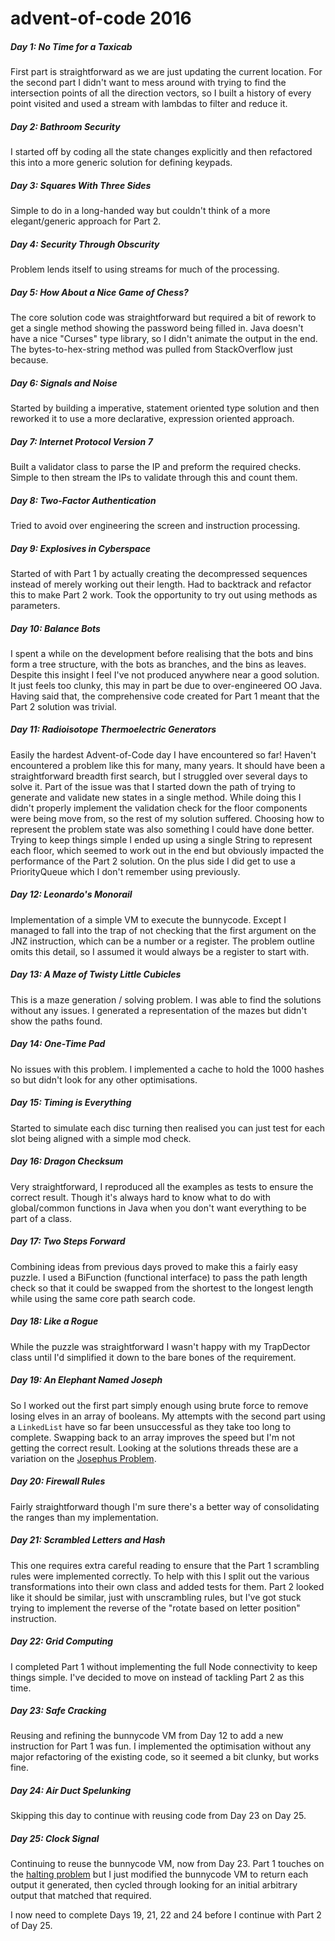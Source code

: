 # advent-of-code 2016

##### Day 1: No Time for a Taxicab
First part is straightforward as we are just updating the current location. For the second part I didn't want to mess around with
trying to find the intersection points of all the direction vectors, so I built a history of every point visited and used a stream 
with lambdas to filter and reduce it.

##### Day 2: Bathroom Security
I started off by coding all the state changes explicitly and then refactored this into a more generic solution for defining keypads. 

##### Day 3: Squares With Three Sides
Simple to do in a long-handed way but couldn't think of a more elegant/generic approach for Part 2.

##### Day 4: Security Through Obscurity
Problem lends itself to using streams for much of the processing.

##### Day 5: How About a Nice Game of Chess?
The core solution code was straightforward but required a bit of rework to get a single method showing the password being filled in. 
Java doesn't have a nice "Curses" type library, so I didn't animate the output in the end. The bytes-to-hex-string method was pulled 
from StackOverflow just because.

##### Day 6: Signals and Noise
Started by building a imperative, statement oriented type solution and then reworked it to use a more declarative, expression 
oriented approach.

##### Day 7: Internet Protocol Version 7
Built a validator class to parse the IP and preform the required checks. Simple to then stream the IPs to validate through this and 
count them.

##### Day 8: Two-Factor Authentication
Tried to avoid over engineering the screen and instruction processing.

##### Day 9: Explosives in Cyberspace
Started of with Part 1 by actually creating the decompressed sequences instead of merely working out their length. Had to backtrack
and refactor this to make Part 2 work. Took the opportunity to try out using methods as parameters.

##### Day 10: Balance Bots
I spent a while on the development before realising that the bots and bins form a tree structure, with the bots as branches, and 
the bins as leaves. Despite this insight I feel I've not produced anywhere near a good solution. It just feels too clunky, this may
in part be due to over-engineered OO Java. Having said that, the comprehensive code created for Part 1 meant that the Part 2 
solution was trivial.

##### Day 11: Radioisotope Thermoelectric Generators
Easily the hardest Advent-of-Code day I have encountered so far! Haven't encountered a problem like this for many, many years.
It should have been a straightforward breadth first search, but I struggled over several days to solve it. Part of the issue was
that I started down the path of trying to generate and validate new states in a single method. While doing this I didn't properly 
implement the validation check for the floor components were being move from, so the rest of my solution suffered. Choosing how to 
represent the problem state was also something I could have done better. Trying to keep things simple I ended up using a single 
String to represent each floor, which seemed to work out in the end but obviously impacted the performance of the Part 2 solution.
On the plus side I did get to use a PriorityQueue which I don't remember using previously.   

##### Day 12: Leonardo's Monorail
Implementation of a simple VM to execute the bunnycode. Except I managed to fall into the trap of not checking that the first 
argument on the JNZ instruction, which can be a number or a register. The problem outline omits this detail, so I assumed it would
always be a register to start with.

##### Day 13: A Maze of Twisty Little Cubicles
This is a maze generation / solving problem. I was able to find the solutions without any issues. I generated a representation of
the mazes but didn't show the paths found.

##### Day 14: One-Time Pad
No issues with this problem. I implemented a cache to hold the 1000 hashes so but didn't look for any other optimisations.

##### Day 15: Timing is Everything
Started to simulate each disc turning then realised you can just test for each slot being aligned with a simple mod check.

##### Day 16: Dragon Checksum
Very straightforward, I reproduced all the examples as tests to ensure the correct result. Though it's always hard to know what
to do with global/common functions in Java when you don't want everything to be part of a class.

##### Day 17: Two Steps Forward
Combining ideas from previous days proved to make this a fairly easy puzzle. I used a BiFunction (functional interface) to pass the
path length check so that it could be swapped from the shortest to the longest length while using the same core path search code.

##### Day 18: Like a Rogue
While the puzzle was straightforward I wasn't happy with my TrapDector class until I'd simplified it down to the bare bones of the
requirement.

##### Day 19: An Elephant Named Joseph
So I worked out the first part simply enough using brute force to remove losing elves in an array of booleans. My attempts with the
second part using a ```LinkedList``` have so far been unsuccessful as they take too long to complete. Swapping back to an array
improves the speed but I'm not getting the correct result.
Looking at the solutions threads these are a variation on the [Josephus Problem](https://en.wikipedia.org/wiki/Josephus_problem).

##### Day 20: Firewall Rules
Fairly straightforward though I'm sure there's a better way of consolidating the ranges than my implementation.

##### Day 21: Scrambled Letters and Hash
This one requires extra careful reading to ensure that the Part 1 scrambling rules were implemented correctly. To help with this I 
split out the various transformations into their own class and added tests for them. Part 2 looked like it should be similar, just
with unscrambling rules, but I've got stuck trying to implement the reverse of the "rotate based on letter position" instruction. 

##### Day 22: Grid Computing
I completed Part 1 without implementing the full Node connectivity to keep things simple. I've decided to move on instead of
tackling Part 2 as this time. 

##### Day 23: Safe Cracking
Reusing and refining the bunnycode VM from Day 12 to add a new instruction for Part 1 was fun. I implemented the optimisation 
without any major refactoring of the existing code, so it seemed a bit clunky, but works fine.

##### Day 24: Air Duct Spelunking
Skipping this day to continue with reusing code from Day 23 on Day 25.

##### Day 25: Clock Signal
Continuing to reuse the bunnycode VM, now from Day 23. Part 1 touches on the [halting problem](https://en.wikipedia.org/wiki/Halting_problem)
but I just modified the bunnycode VM to return each output it generated, then cycled through looking for an initial arbitrary 
output that matched that required.

I now need to complete Days 19, 21, 22 and 24 before I continue with Part 2 of Day 25.
